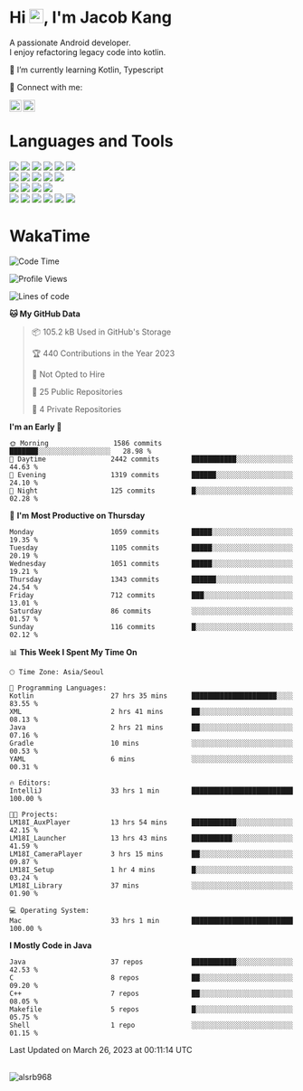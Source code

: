 # Hi <img src="https://media.giphy.com/media/hvRJCLFzcasrR4ia7z/giphy.gif" width="25px">, I'm Jacob Kang
A passionate Android developer.
</br>
I enjoy refactoring legacy code into kotlin.

🌱 I’m currently learning Kotlin, Typescript

🤝 Connect with me:

<a href="https://www.linkedin.com/in/minkyu-kang-b7477b1b2/"><img align="left" src="https://raw.githubusercontent.com/yushi1007/yushi1007/main/images/linkedin.svg" alt="Minkyu Kang | LinkedIn" width="21px"/></a>
<a href="https://www.instagram.com/_jacob_kang/"><img align="left" src="https://raw.githubusercontent.com/yushi1007/yushi1007/main/images/instagram.svg" alt="Jacob Kang | Instagram" width="21px"/></a>

</br>

# Languages and Tools

<div align="left">
<img src="https://img.shields.io/badge/java-007396?logo=java&logoColor=white"/>
<img src="https://img.shields.io/badge/kotlin-7F52FF?logo=kotlin&logoColor=white"/>
<img src="https://img.shields.io/badge/python-3776AB?logo=python&logoColor=white"/>
<img src="https://img.shields.io/badge/bash shell-4EAA25?logo=gnubash&logoColor=white"/>
<img src="https://img.shields.io/badge/c-A8B9CC?logo=c&logoColor=white"/>
<img src="https://img.shields.io/badge/c++-00599C?logo=c%2b%2b&logoColor=white"/>
</div>
<div align="left">
<img src="https://img.shields.io/badge/git-F05032?logo=git&logoColor=white"/>
<img src="https://img.shields.io/badge/github-181717?logo=github&logoColor=white"/>
<img src="https://img.shields.io/badge/mysql-4479A1?logo=mysql&logoColor=white"/>
<img src="https://img.shields.io/badge/sqlite-003B57?logo=sqlite&logoColor=white"/>
<img src="https://img.shields.io/badge/amazon AWS-232F3E?logo=amazonaws&logoColor=white"/>
</div>
<div align="left">
<img src="https://img.shields.io/badge/android-3DDC84?logo=android&logoColor=white"/>
<img src="https://img.shields.io/badge/linux-FCC624?logo=linux&logoColor=white"/>
<img src="https://img.shields.io/badge/flask-000000?logo=flask&logoColor=white"/>
<img src="https://img.shields.io/badge/arduino-00979D?logo=arduino&logoColor=white"/>
</div>
<div align="left">
<img src="https://img.shields.io/badge/slack-4A154B?logo=slack&logoColor=white"/>
<img src="https://img.shields.io/badge/notion-000000?logo=notion&logoColor=white"/>
<img src="https://img.shields.io/badge/jira-0052CC?logo=jira&logoColor=white"/>
<img src="https://img.shields.io/badge/postman-FF6C37?logo=postman&logoColor=white"/>
<img src="https://img.shields.io/badge/intellij-000000?logo=intellijidea&logoColor=white"/>
<img src="https://img.shields.io/badge/pycharm-000000?logo=pycharm&logoColor=white"/>
</div>

# WakaTime

<!--START_SECTION:waka-->
![Code Time](http://img.shields.io/badge/Code%20Time-2%2C245%20hrs%2041%20mins-blue)

![Profile Views](http://img.shields.io/badge/Profile%20Views-0-blue)

![Lines of code](https://img.shields.io/badge/From%20Hello%20World%20I%27ve%20Written-2.5%20million%20lines%20of%20code-blue)

**🐱 My GitHub Data** 

> 📦 105.2 kB Used in GitHub's Storage 
 > 
> 🏆 440 Contributions in the Year 2023
 > 
> 🚫 Not Opted to Hire
 > 
> 📜 25 Public Repositories 
 > 
> 🔑 4 Private Repositories 
 > 
**I'm an Early 🐤** 

```text
🌞 Morning                1586 commits        ███████░░░░░░░░░░░░░░░░░░   28.98 % 
🌆 Daytime                2442 commits        ███████████░░░░░░░░░░░░░░   44.63 % 
🌃 Evening                1319 commits        ██████░░░░░░░░░░░░░░░░░░░   24.10 % 
🌙 Night                  125 commits         █░░░░░░░░░░░░░░░░░░░░░░░░   02.28 % 
```
📅 **I'm Most Productive on Thursday** 

```text
Monday                   1059 commits        █████░░░░░░░░░░░░░░░░░░░░   19.35 % 
Tuesday                  1105 commits        █████░░░░░░░░░░░░░░░░░░░░   20.19 % 
Wednesday                1051 commits        █████░░░░░░░░░░░░░░░░░░░░   19.21 % 
Thursday                 1343 commits        ██████░░░░░░░░░░░░░░░░░░░   24.54 % 
Friday                   712 commits         ███░░░░░░░░░░░░░░░░░░░░░░   13.01 % 
Saturday                 86 commits          ░░░░░░░░░░░░░░░░░░░░░░░░░   01.57 % 
Sunday                   116 commits         █░░░░░░░░░░░░░░░░░░░░░░░░   02.12 % 
```


📊 **This Week I Spent My Time On** 

```text
🕑︎ Time Zone: Asia/Seoul

💬 Programming Languages: 
Kotlin                   27 hrs 35 mins      █████████████████████░░░░   83.55 % 
XML                      2 hrs 41 mins       ██░░░░░░░░░░░░░░░░░░░░░░░   08.13 % 
Java                     2 hrs 21 mins       ██░░░░░░░░░░░░░░░░░░░░░░░   07.16 % 
Gradle                   10 mins             ░░░░░░░░░░░░░░░░░░░░░░░░░   00.53 % 
YAML                     6 mins              ░░░░░░░░░░░░░░░░░░░░░░░░░   00.31 % 

🔥 Editors: 
IntelliJ                 33 hrs 1 min        █████████████████████████   100.00 % 

🐱‍💻 Projects: 
LM18I_AuxPlayer          13 hrs 54 mins      ███████████░░░░░░░░░░░░░░   42.15 % 
LM18I_Launcher           13 hrs 43 mins      ██████████░░░░░░░░░░░░░░░   41.59 % 
LM18I_CameraPlayer       3 hrs 15 mins       ██░░░░░░░░░░░░░░░░░░░░░░░   09.87 % 
LM18I_Setup              1 hr 4 mins         █░░░░░░░░░░░░░░░░░░░░░░░░   03.24 % 
LM18I_Library            37 mins             ░░░░░░░░░░░░░░░░░░░░░░░░░   01.90 % 

💻 Operating System: 
Mac                      33 hrs 1 min        █████████████████████████   100.00 % 
```

**I Mostly Code in Java** 

```text
Java                     37 repos            ███████████░░░░░░░░░░░░░░   42.53 % 
C                        8 repos             ██░░░░░░░░░░░░░░░░░░░░░░░   09.20 % 
C++                      7 repos             ██░░░░░░░░░░░░░░░░░░░░░░░   08.05 % 
Makefile                 5 repos             █░░░░░░░░░░░░░░░░░░░░░░░░   05.75 % 
Shell                    1 repo              ░░░░░░░░░░░░░░░░░░░░░░░░░   01.15 % 
```




 Last Updated on March 26, 2023 at 00:11:14 UTC
<!--END_SECTION:waka-->

</br>

<div align="left">
<img align="left" src="https://github-readme-stats.vercel.app/api/top-langs?username=alsrb968&show_icons=true&locale=en&layout=compact&theme=dark" alt="alsrb968" />
</div>
